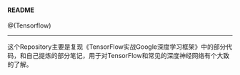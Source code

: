 #### README
@(Tensorflow)


----------

这个Repository主要是复现《TensorFlow实战Google深度学习框架》中的部分代码，和自己提炼的部分笔记，用于对TensorFlow和常见的深度神经网络有个大致的了解。

